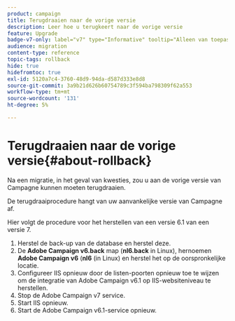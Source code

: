 ```yaml
---
product: campaign
title: Terugdraaien naar de vorige versie
description: Leer hoe u terugkeert naar de vorige versie
feature: Upgrade
badge-v7-only: label="v7" type="Informative" tooltip="Alleen van toepassing op Campaign Classic v7"
audience: migration
content-type: reference
topic-tags: rollback
hide: true
hidefromtoc: true
exl-id: 5120a7c4-3760-48d9-94da-d587d333e8d8
source-git-commit: 3a9b21d626b60754789c3f594ba798309f62a553
workflow-type: tm+mt
source-wordcount: '131'
ht-degree: 5%

---
```


# Terugdraaien naar de vorige versie{#about-rollback}



Na een migratie, in het geval van kwesties, zou u aan de vorige versie van Campagne kunnen moeten terugdraaien.

De terugdraaiprocedure hangt van uw aanvankelijke versie van Campagne af.

Hier volgt de procedure voor het herstellen van een versie 6.1 van een versie 7.

1. Herstel de back-up van de database en herstel deze.
1. De **Adobe Campaign v6.back** map (**nl6.back** in Linux), hernoemen **Adobe Campaign v6** (**nl6** (in Linux) en herstel het op de oorspronkelijke locatie.
1. Configureer IIS opnieuw door de listen-poorten opnieuw toe te wijzen om de integratie van Adobe Campaign v6.1 op IIS-websiteniveau te herstellen.
1. Stop de Adobe Campaign v7 service.
1. Start IIS opnieuw.
1. Start de Adobe Campaign v6.1-service opnieuw.

<!--
	
## Restore to Campaign v6.02

Here is the procedure to restore a v6.02 from a v7.

1. Recover the backup of the database and restore it.
1. Recover the **Neolane v6.back** folder (**nl6.back** in Linux), rename it to **Neolane v6** (**nl6** in Linux) and restore it to its original location.
1. Re-configure IIS by re-assigning the listen ports to re-establish the integration of Adobe Campaign v6.02 at IIS Website level.
1. Stop the Adobe Campaign v6.1 service.
1. Re-start IIS.
1. Restart the Adobe Campaign v6.02 service.

## Restore to Campaign v5.11

Here is the procedure to restore a v5.11 from a v7.

1. Recover the backup of the database and restore it.
1. Recover the **Neolane v5.back** folder (**nl5.back** in Linux), rename it to **Neolane v5** (**nl5** in Linux) and restore it to its original location.
1. Re-configure IIS by re-assigning the listen ports to re-establish the integration of Neolane v5 at IIS Website level.
1. Stop the Adobe Campaign v7 service.
1. Re-start IIS.
1. Re-start the Adobe Campaign v5 service.

-->